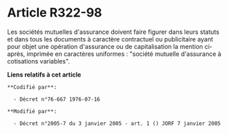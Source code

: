 # Article R322-98

Les sociétés mutuelles d'assurance doivent faire figurer dans leurs statuts et dans tous les documents à caractère
contractuel ou publicitaire ayant pour objet une opération d'assurance ou de capitalisation la mention ci-après, imprimée en
caractères uniformes : "société mutuelle d'assurance à cotisations variables".

**Liens relatifs à cet article**

	**Codifié par**:

	  - Décret n°76-667 1976-07-16

	**Modifié par**:

	  - Décret n°2005-7 du 3 janvier 2005 - art. 1 () JORF 7 janvier 2005
